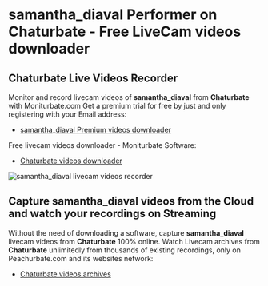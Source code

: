 # samantha_diaval Performer on Chaturbate - Free LiveCam videos downloader

## Chaturbate Live Videos Recorder

Monitor and record livecam videos of **samantha_diaval** from **Chaturbate** with Moniturbate.com
Get a premium trial for free by just and only registering with your Email address:
* [samantha_diaval Premium videos downloader](https://moniturbate.com/request-demo-licence-key.html)

Free livecam videos downloader - Moniturbate Software:
* [Chaturbate videos downloader](https://moniturbate.com/moniturbate-download-software.html)

![samantha_diaval livecam videos recorder](https://peachurnet.com/templates/moniturbate-software.png)


## Capture samantha_diaval videos from the Cloud and watch your recordings on Streaming

Without the need of downloading a software, capture **samantha_diaval** livecam videos from **Chaturbate** 100% online.
Watch Livecam archives from **Chaturbate** unlimitedly from thousands of existing recordings, only on Peachurbate.com and its websites network:
* [Chaturbate videos archives](https://peachurnet.com/)